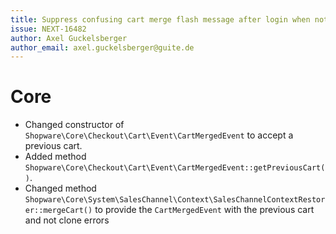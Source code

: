 ```yaml
---
title: Suppress confusing cart merge flash message after login when not appropriate
issue: NEXT-16482
author: Axel Guckelsberger
author_email: axel.guckelsberger@guite.de
---
```

# Core
* Changed constructor of `Shopware\Core\Checkout\Cart\Event\CartMergedEvent` to accept a previous cart.
* Added method `Shopware\Core\Checkout\Cart\Event\CartMergedEvent::getPreviousCart()`.
* Changed method `Shopware\Core\System\SalesChannel\Context\SalesChannelContextRestorer::mergeCart()` to provide the `CartMergedEvent` with the previous cart and not clone errors

